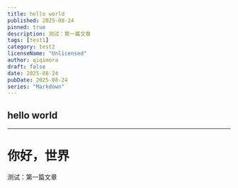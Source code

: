 ```yaml
---
title: hello world
published: 2025-08-24
pinned: true
description: 测试：第一篇文章
tags: [test1]
category: test2
licenseName: "Unlicensed"
author: qiqimora
draft: false
date: 2025-08-24
pubDate: 2025-08-24
series: "Markdown"
---
```


## hello world

---

# 你好，世界

测试：第一篇文章

